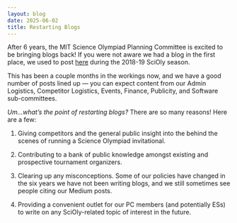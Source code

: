 ```yaml
---
layout: blog
date: 2025-06-02
title: Restarting Blogs
---
```


After 6 years, the MIT Science Olympiad Planning Committee is excited to be bringing blogs back! If you were not aware we had a blog in the first place, we used to post [here](https://medium.com/@mit_scioly) during the 2018-19 SciOly season. 

This has been a couple months in the workings now, and we have a good number of posts lined up — you can expect content from our Admin Logistics, Competitor Logistics, Events, Finance, Publicity, and Software sub-committees. 

*Um...what’s the point of restarting blogs?*
There are so many reasons! Here are a few:

1) Giving competitors and the general public insight into the behind the scenes of running a Science Olympiad invitational.

2) Contributing to a bank of public knowledge amongst existing and prospective tournament organizers.

3) Clearing up any misconceptions. Some of our policies have changed in the six years we have not been writing blogs, and we still sometimes see people citing our Medium posts.

4) Providing a convenient outlet for our PC members (and potentially ESs) to write on any SciOly-related topic of interest in the future. 
